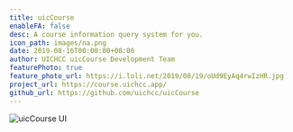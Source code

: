```yaml
---
title: uicCourse
enableFA: false
desc: A course information query system for you.
icon_path: images/na.png
date: 2019-08-16T00:00:00+08:00
author: UICHCC uicCourse Development Team
featurePhoto: true
feature_photo_url: https://i.loli.net/2019/08/19/oUd9EyAq4rwIzHR.jpg
project_url: https://course.uichcc.app/
github_url: https://github.com/uichcc/uicCourse
---
```


![uicCourse UI](https://i.loli.net/2019/08/17/h7WI2uGkdJxVOHn.jpg)
